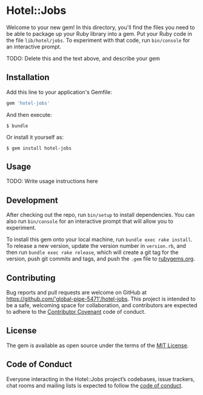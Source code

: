 # Hotel::Jobs

Welcome to your new gem! In this directory, you'll find the files you need to be able to package up your Ruby library into a gem. Put your Ruby code in the file `lib/hotel/jobs`. To experiment with that code, run `bin/console` for an interactive prompt.

TODO: Delete this and the text above, and describe your gem

## Installation

Add this line to your application's Gemfile:

```ruby
gem 'hotel-jobs'
```

And then execute:

    $ bundle

Or install it yourself as:

    $ gem install hotel-jobs

## Usage

TODO: Write usage instructions here

## Development

After checking out the repo, run `bin/setup` to install dependencies. You can also run `bin/console` for an interactive prompt that will allow you to experiment.

To install this gem onto your local machine, run `bundle exec rake install`. To release a new version, update the version number in `version.rb`, and then run `bundle exec rake release`, which will create a git tag for the version, push git commits and tags, and push the `.gem` file to [rubygems.org](https://rubygems.org).

## Contributing

Bug reports and pull requests are welcome on GitHub at https://github.com/'global-pipe-5471'/hotel-jobs. This project is intended to be a safe, welcoming space for collaboration, and contributors are expected to adhere to the [Contributor Covenant](http://contributor-covenant.org) code of conduct.

## License

The gem is available as open source under the terms of the [MIT License](https://opensource.org/licenses/MIT).

## Code of Conduct

Everyone interacting in the Hotel::Jobs project’s codebases, issue trackers, chat rooms and mailing lists is expected to follow the [code of conduct](https://github.com/'global-pipe-5471'/hotel-jobs/blob/master/CODE_OF_CONDUCT.md).
